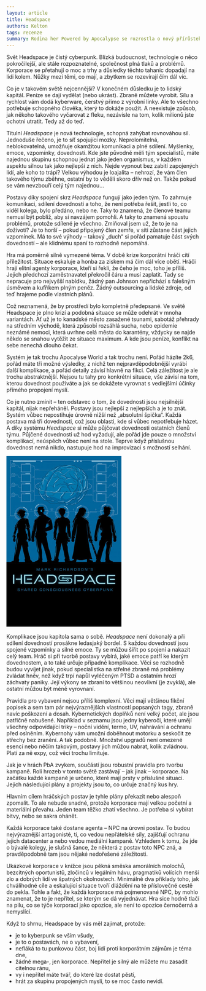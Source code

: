 ```yaml
---
layout: article
title: Headspace
authors: Kelton
tags: recenze
summary: Rodina her Powered by Apocalypse se rozrostla o nový přírůstek. Podíváme se, co je zač a proč by vás mohl zajímat.
---
```


Svět Headspace je čistý cyberpunk. Blízká budoucnost, technologie o něco pokročilejší, ale stále rozpoznatelné, společnost plná tlaků a problémů. Korporace se přetahují o moc a trhy a důsledky těchto tahanic dopadají na lidi kolem. Nůžky mezi těmi, co mají, a zbytkem se rozevírají čím dál víc.

Co je v takovém světě nejcennější? V konečném důsledku je to lidský kapitál. Peníze se dají vydělat (nebo ukrást). Zbraně můžete vyrobit. Sílu a rychlost vám dodá kyberware, čerstvý přímo z výrobní linky. Ale to všechno potřebuje schopného člověka, který to dokáže použít. A neexistuje způsob, jak někoho takového vyčarovat z fleku, nezávisle na tom, kolik milionů jste ochotni utratit. Tedy až do teď.

Titulní _Headspace_ je nová technologie, schopná zahýbat rovnováhou sil. Jednoduše řečeno, je to síť spojující mozky. Neprolomitelná, neblokovatelná, umožňuje okamžitou komunikaci a plné sdílení. Myšlenky, emoce, vzpomínky, dovednosti. Kde jste původně měli tým specialistů, máte najednou skupinu schopnou jednat jako jeden organismus, v každém aspektu silnou tak jako nejlepší z nich. Nejde vypnout bez zabití zapojených lidí, ale koho to trápí? Velkou výhodou je loajalita – nehrozí, že vám člen takového týmu zběhne, ostatní by to věděli skoro dřív než on. Takže pokud se vám nevzbouří celý tým najednou...

Postavy díky spojení skrz _Headspace_ fungují jako jeden tým. To zahrnuje komunikaci, sdílení dovedností a toho, že není potřeba řešit, jestli to, co viděl kolega, bylo předáno, nebo ne. Taky to znamená, že členové teamu nemusí být poblíž, aby si navzájem pomohli. A taky to znamená spoustu problémů, protože sdílené je všechno. Zmiňoval jsem už, že to je na doživotí? Je to horší – pokud připojený člen zemře, v síti zůstane část jejich vzpomínek. Má to své výhody – takový „duch“ si pořád pamatuje část svých dovedností – ale klidnému spaní to rozhodně nepomáhá.

Hra má poměrně silně vymezené téma. V době krize korporátní hráči cítí příležitost. Situace eskaluje a honba za ziskem má čím dál více obětí. Hráči hrají elitní agenty korporace, kteří si řekli, že čeho je moc, toho je příliš. Jejich předchozí zaměstnavatel překročil čáru a musí zaplatit. Tady se nepracuje pro nejvyšší nabídku, žádný pan Johnson nepřichází s falešným úsměvem a kufříkem plným peněz. Žádný outsourcing a lidské zdroje, od teď hrajeme podle vlastních plánů.

Což neznamená, že by prostředí bylo kompletně předepsané. Ve světě Headspace je plno krizí a podobná situace se může odehrát v mnoha variantách. Ať už je to kanadské město zasažené tsunami, sabotáž přehrady na středním východě, která způsobí rozsáhlá sucha, nebo epidemie neznámé nemoci, která uvrhne celá města do karantény, vždycky se najde někdo se snahou vytěžit ze situace maximum. A kde jsou peníze, konflikt na sebe nenechá dlouho čekat.

Systém je tak trochu Apocalyse World a tak trochu není. Pořád házíte 2k6, pořád máte tři možné výsledky, z nichž ten nejpravděpodobnější vyrábí další komplikace, a pořád detaily závisí hlavně na fikci. Celá záležitost je ale trochu abstraktnější. Nejsou tu tahy pro konkrétní situace, vše závisí na tom, kterou dovednost používáte a jak se dokážete vyrovnat s vedlejšími účinky přímého propojení myslí.

Co je nutno zmínit – ten odstavec o tom, že dovednosti jsou nejsilnější kapitál, nijak nepřeháněl. Postavy jsou nejlepší z nejlepších a je to znát. Systém vůbec nepostihuje úrovně nižší než „absolutní špička“. Každá postava má tři dovednosti, což jsou oblasti, kde si vůbec nepotřebuje házet. A díky systému _Headspace_ si může půjčovat dovednosti ostatních členů týmu. Půjčené dovednosti už hod vyžadují, ale pořád jde pouze o množství komplikací, neúspěch vůbec není na stole. Teprve když příslušnou dovednost nemá nikdo, nastupuje hod na improvizaci s možností selhání.

![Headspace 			Mark Richardson, Green Hat Design, 2016 			 			 				•&#9;<a href="http://www.greenhatdesigns.com/?project=head-space">stránky hry</a>](headspace-opt.jpg)

Komplikace jsou kapitola sama o sobě. _Headspace_ není dokonalý a při sdílení dovedností prosákne ledasjaký bordel. S každou dovedností jsou spojené vzpomínky a silné emoce. Ty se můžou šířit po spojení a nakazit celý team. Hráč si při tvorbě postavy vybírá, jaké emoce patří ke kterým dovednostem, a to také určuje případné komplikace. Věci se rozhodně budou vyvíjet jinak, pokud specialistka na střelné zbraně má problémy zvládat hněv, než když trpí napůl vyléčeným PTSD a ostatním hrozí záchvaty paniky. Její výkony se zbraní to většinou neovlivní (je zvyklá), ale ostatní můžou být méně vyrovnaní.

Pravidla pro vybavení nejsou příliš komplexní. Věci mají většinou fikční popisek a sem tam pár nejvýraznějších vlastností popsaných tagy, zbraně navíc poškození a dosah. Kybernetických doplňků není velký počet, ale jsou patřičně nabušené. Například v seznamu jsou jedny kyberoči, které umějí všechny odpovídající triky – noční vidění, termo, UV, nahrávání a ochranu před oslněním. Kybernohy vám umožní doběhnout motorku a seskočit ze střechy bez zranění. A tak podobně. Množství upgradů není omezené esencí nebo něčím takovým, postavy jich můžou nabrat, kolik zvládnou. Platí za ně expy, což věci trochu limituje.

Jak je v hrách PbA zvykem, součástí jsou robustní pravidla pro tvorbu kampaně. Roli hrozeb v tomto světě zastávají – jak jinak – korporace. Na začátku každé kampaně je určeno, které mají prsty v příslušné situaci. Jejich následující plány a projekty jsou to, co určuje značný kus hry.

Hlavním cílem hráčských postav je tyhle plány překazit nebo alespoň zpomalit. To ale nebude snadné, protože korporace mají velkou početní a materiální převahu. Jeden team těžko zhatí všechno. Je potřeba si vybírat bitvy, nebo se sakra ohánět.

Každá korporace také dostane agenta – NPC na úrovni postav. To budou nejvýraznější antagonisté, ti, co vedou nepřátelské síly, zajišťují ochranu jejich datacenter a nebo vedou mediální kampaně. Vzhledem k tomu, že jde o bývalé kolegy, je slušná šance, že některá z postav toto NPC zná, a pravděpodobně tam jsou nějaké nedořešené záležitosti.

Ukázkové korporace v knížce jsou pěkná směska amorálních molochů, bezcitných oportunistů, zločinců v legálním hávu, pragmatiků volících menší zlo a dobrých lidí ve špatných okolnostech. Minimálně dva příklady toho, jak chválihodné cíle a eskalující situace tvoří dláždění na té příslovečné cestě do pekla. Tohle a fakt, že každá korporace má pojmenované NPC, by mohlo znamenat, že to je nepřítel, se kterým se dá vyjednávat. Hra sice hodně tlačí na pilu, co se týče korporací jako opozice, ale není to opozice černočerná a nemyslící.

Když to shrnu, Headspace by vás měl zajímat, protože:

- je to kyberpunk se vším všudy,
- je to o postavách, ne o vybavení,
- nefláká to tu punkovou část, boj lidí proti korporátním zájmům je téma dne,
- žádné mega-, jen korporace. Nepřítel je silný ale můžete mu zasadit citelnou ránu,
- vy i nepřítel máte tvář, do které lze dostat pěstí,
- hrát za skupinu propojených myslí, to se moc často nevidí.
